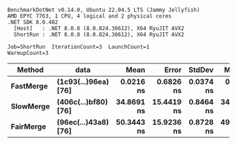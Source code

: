 ```

BenchmarkDotNet v0.14.0, Ubuntu 22.04.5 LTS (Jammy Jellyfish)
AMD EPYC 7763, 1 CPU, 4 logical and 2 physical cores
.NET SDK 8.0.402
  [Host]   : .NET 8.0.8 (8.0.824.36612), X64 RyuJIT AVX2
  ShortRun : .NET 8.0.8 (8.0.824.36612), X64 RyuJIT AVX2

Job=ShortRun  IterationCount=3  LaunchCount=1  
WarmupCount=3  

```
| Method    | data                 | Mean       | Error      | StdDev    | Median     | Min        | Max        | Gen0   | Allocated |
|---------- |--------------------- |-----------:|-----------:|----------:|-----------:|-----------:|-----------:|-------:|----------:|
| **FastMerge** | **(1c93(...)96ea) [76]** |  **0.0216 ns** |  **0.6826 ns** | **0.0374 ns** |  **0.0000 ns** |  **0.0000 ns** |  **0.0648 ns** |      **-** |         **-** |
| **SlowMerge** | **(406c(...)bf80) [76]** | **34.8691 ns** | **15.4419 ns** | **0.8464 ns** | **34.4988 ns** | **34.2709 ns** | **35.8376 ns** | **0.0010** |      **80 B** |
| **FairMerge** | **(96ec(...)43a8) [76]** | **50.3443 ns** | **15.9236 ns** | **0.8728 ns** | **49.8838 ns** | **49.7981 ns** | **51.3509 ns** | **0.0017** |     **144 B** |

